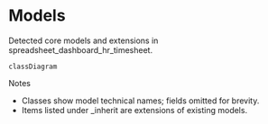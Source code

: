 # Models

Detected core models and extensions in spreadsheet_dashboard_hr_timesheet.

```mermaid
classDiagram
```

Notes
- Classes show model technical names; fields omitted for brevity.
- Items listed under _inherit are extensions of existing models.
